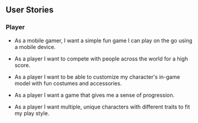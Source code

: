 ## User Stories

### Player

* As a mobile gamer, I want a simple fun game I can play on the go using
 a mobile device.

* As a player I want to compete with people across the world for a high score.

* As a player I want to be able to customize my character's in-game model with fun
costumes and accessories.

* As a player I want a game that gives me a sense of progression.

* As a player I want multiple, unique characters with different traits to 
fit my play style.

